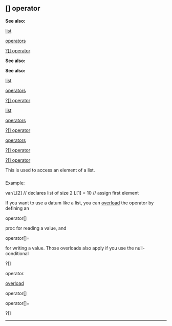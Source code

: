 

 [] operator
-------------




**See also:** 


[list](#/list) 

[operators](#/operator) 

[?[] operator](#/operator/%3f[]) 





**See also:** 

**See also:**

[list](#/list) 

[operators](#/operator) 

[?[] operator](#/operator/%3f[]) 



[list](#/list)

[operators](#/operator) 

[?[] operator](#/operator/%3f[]) 


[operators](#/operator)

[?[] operator](#/operator/%3f[]) 

[?[] operator](#/operator/%3f[])

 This is used to access an element of a list.



### 
 Example:



 var/L[2] // declares list of size 2
L[1] = 10 // assign first element


 If you want to use a datum like a list, you can
 [overload](#/operator/overload) 
 the operator by defining an
 
 operator[]
 
 proc for reading a value, and
 
 operator[]=
 
 for writing a value. Those overloads also apply if you use the
null-conditional
 
 ?[]
 
 operator.



[overload](#/operator/overload)

 operator[]


 operator[]=


 ?[]



---


